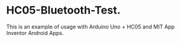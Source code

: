 # HC05-Bluetooth-Test.
This is an example of usage with Arduino Uno + HC05 and MIT App Inventor Android Apps.
